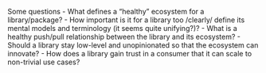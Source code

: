 Some questions
		- What defines a “healthy” ecosystem for a library/package? 
		- How important is it for a library too /clearly/ define its mental models and terminology (it seems quite unifying?)? 
		- What is a healthy push/pull relationship between the library and its ecosystem? 
		- Should a library stay low-level and unopinionated so that the ecosystem can innovate? 
		- How does a library gain trust in a consumer that it can scale to non-trivial use cases?
